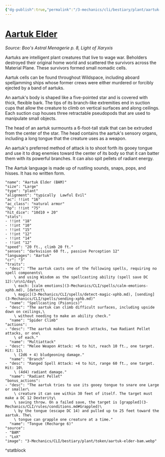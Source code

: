 ```yaml
---
{"dg-publish":true,"permalink":"/3-mechanics/cli/bestiary/plant/aartuk-elder-bam/","tags":["ttrpg-cli/compendium/src/5e/bam","ttrpg-cli/monster/cr/3","ttrpg-cli/monster/size/large","ttrpg-cli/monster/type/plant"],"created":"2025-02-22T12:02:28.031-05:00","updated":"2025-02-26T17:46:11.249-05:00"}
---
```


# [Aartuk Elder](3-Mechanics/CLI/bestiary/plant/aartuk-elder-bam.md)
*Source: Boo's Astral Menagerie p. 8, Light of Xaryxis*  

Aartuks are intelligent plant creatures that live to wage war. Beholders destroyed their original home world and scattered the survivors across the Material Plane. These survivors formed small nomadic cells.

Aartuk cells can be found throughout Wildspace, including aboard spelljamming ships whose former crews were either murdered or forcibly ejected by a band of aartuks.

An aartuk's body is shaped like a five-pointed star and is covered with thick, flexible bark. The tips of its branch-like extremities end in suction cups that allow the creature to climb on vertical surfaces and along ceilings. Each suction cup houses three retractable pseudopods that are used to manipulate small objects.

The head of an aartuk surmounts a 6-foot-tall stalk that can be extruded from the center of the star. The head contains the aartuk's sensory organs, including a long tongue that the creature uses as a weapon.

An aartuk's preferred method of attack is to shoot forth its gooey tongue and use it to drag enemies toward the center of its body so that it can batter them with its powerful branches. It can also spit pellets of radiant energy.

The Aartuk language is made up of rustling sounds, snaps, pops, and hisses. It has no written form.

```statblock
"name": "Aartuk Elder (BAM)"
"size": "Large"
"type": "plant"
"alignment": "typically  Lawful Evil"
"ac": !!int "16"
"ac_class": "natural armor"
"hp": !!int "75"
"hit_dice": "10d10 + 20"
"stats":
- !!int "18"
- !!int "10"
- !!int "15"
- !!int "12"
- !!int "14"
- !!int "12"
"speed": "20 ft., climb 20 ft."
"senses": "darkvision 60 ft., passive Perception 12"
"languages": "Aartuk"
"cr": "3"
"traits":
- "desc": "The aartuk casts one of the following spells, requiring no spell components\
    \ and using Wisdom as the spellcasting ability (spell save DC 12):\n\n1/day\
    \ each: [calm emotions](3-Mechanics/CLI/spells/calm-emotions-xphb.md), [detect\
    \ magic](3-Mechanics/CLI/spells/detect-magic-xphb.md), [sending](3-Mechanics/CLI/spells/sending-xphb.md)"
  "name": "Spellcasting (Psionics)"
- "desc": "The aartuk can climb difficult surfaces, including upside down on ceilings,\
    \ without needing to make an ability check."
  "name": "Spider Climb"
"actions":
- "desc": "The aartuk makes two Branch attacks, two Radiant Pellet attacks, or one\
    \ of each."
  "name": "Multiattack"
- "desc": "Melee Weapon Attack: +6 to hit, reach 10 ft., one target. Hit: 11\
    \ (2d6 + 4) bludgeoning damage."
  "name": "Branch"
- "desc": "Ranged Spell Attack: +4 to hit, range 60 ft., one target. Hit: 10\
    \ (4d4) radiant damage."
  "name": "Radiant Pellet"
"bonus_actions":
- "desc": "The aartuk tries to use its gooey tongue to snare one Large or smaller\
    \ creature it can see within 30 feet of itself. The target must make a DC 12 Dexterity\
    \ saving throw. On a failed save, the target is [grappled](3-Mechanics/CLI/rules/conditions.md#Grappled)\
    \ by the tongue (escape DC 14) and pulled up to 25 feet toward the aartuk. The\
    \ tongue can grapple one creature at a time."
  "name": "Tongue (Recharge 6)"
"source":
- "BAM"
- "LoX"
"image": "3-Mechanics/CLI/bestiary/plant/token/aartuk-elder-bam.webp"
```
^statblock